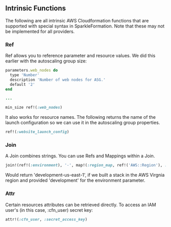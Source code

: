 ## Intrinsic Functions
The following are all intrinsic AWS Cloudformation functions that are
supported with special syntax in SparkleFormation. Note that these may
not be implemented for all providers. 

### Ref
Ref allows you to reference parameter and resource values. We did this
earlier with the autoscaling group size:
```ruby
parameters.web_nodes do
  type 'Number'
  description 'Number of web nodes for ASG.'
  default '2'
end

...

min_size ref!(:web_nodes)
```
It also works for resource names. The following returns the name of
the launch configuration so we can use it in the autoscaling group
properties. 
```ruby
ref!(:website_launch_config)
```  

### Join
A Join combines strings. You can use Refs and Mappings within a Join.
```ruby
join!(ref!(:environment), '-', map!(:region_map, ref!('AWS::Region'), :ami))
```
Would return 'development-us-east-1', if we built a stack in the
AWS  Virgnia region and provided 'development' for the environment
parameter. 

### Attr
Certain resources attributes can be retrieved directly. To access an
IAM user's (in this case, :cfn_user) secret key:
```ruby
attr!(:cfn_user, :secret_access_key)
```
